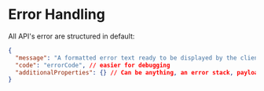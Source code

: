# Error Handling

All API's error are structured in default:
```json
{
  "message": "A formatted error text ready to be displayed by the client",
  "code": "errorCode", // easier for debugging
  "additionalProperties": {} // Can be anything, an error stack, payload, entity model, used for detailing each case, the way needed
}
```
